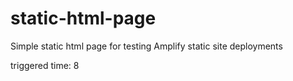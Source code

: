 # static-html-page
Simple static html page for testing Amplify static site deployments

triggered time: 8
